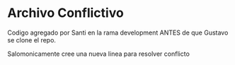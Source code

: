 # Archivo Conflictivo

Codigo agregado por Santi en la rama development ANTES de que Gustavo se clone el repo.

Salomonicamente cree una nueva linea para resolver conflicto




